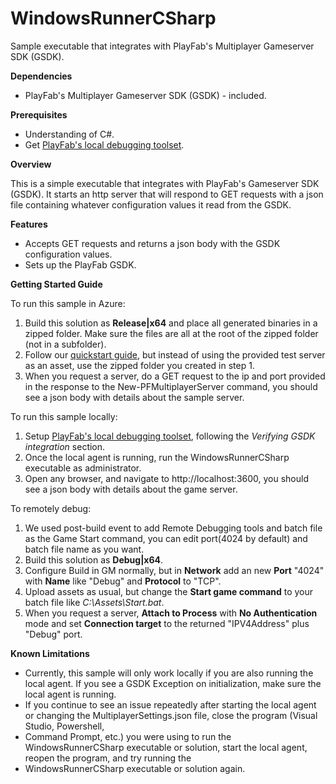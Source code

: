 # WindowsRunnerCSharp
Sample executable that integrates with PlayFab's Multiplayer Gameserver SDK (GSDK).

**Dependencies**
* PlayFab's Multiplayer Gameserver SDK (GSDK) - included.

**Prerequisites**
* Understanding of C#.
* Get [PlayFab's local debugging toolset](https://api.playfab.com/docs/tutorials/landing-tournaments/multiplayer-servers-2.0/debugging-playfab-multiplayer-platform-integration-locally).

**Overview**

This is a simple executable that integrates with PlayFab's Gameserver SDK (GSDK). It starts an http server that will respond to GET requests with a json file containing whatever configuration values it read from the GSDK.

**Features**
* Accepts GET requests and returns a json body with the GSDK configuration values.
* Sets up the PlayFab GSDK.

**Getting Started Guide**

To run this sample in Azure:
1. Build this solution as **Release|x64** and place all generated binaries in a zipped folder. Make sure the files are all at the root of the zipped folder (not in a subfolder).
2. Follow our [quickstart guide](https://api.playfab.com/docs/tutorials/landing-tournaments/multiplayer-servers-2.0/quickstart-for-multiplayer-servers), but instead of using the provided test server as an asset, use the zipped folder you created in step 1.
3. When you request a server, do a GET request to the ip and port provided in the response to the New-PFMultiplayerServer command, you should see a json body with details about the sample server.

To run this sample locally:
1. Setup [PlayFab's local debugging toolset](https://api.playfab.com/docs/tutorials/landing-tournaments/multiplayer-servers-2.0/debugging-playfab-multiplayer-platform-integration-locally), following the *Verifying GSDK integration* section.
2. Once the local agent is running, run the WindowsRunnerCSharp executable as administrator.
3. Open any browser, and navigate to http://localhost:3600, you should see a json body with details about the game server.

To remotely debug:
1. We used post-build event to add Remote Debugging tools and batch file as the Game Start command, you can edit port(4024 by default) and batch file name as you want.
2. Build this solution as **Debug|x64**.
3. Configure Build in GM normally, but in **Network** add an new **Port** "4024" with **Name** like "Debug" and **Protocol** to "TCP".
4. Upload assets as usual, but change the **Start game command** to your batch file like *C:\Assets\Start.bat*.
5. When you request a server, **Attach to Process** with **No Authentication** mode and set **Connection target** to the returned "IPV4Address" plus "Debug" port.

**Known Limitations**
* Currently, this sample will only work locally if you are also running the local agent. If you see a GSDK Exception on initialization, make sure the local agent is running.
* If you continue to see an issue repeatedly after starting the local agent or changing the MultiplayerSettings.json file, close the program (Visual Studio, Powershell,
* Command Prompt, etc.) you were using to run the WindowsRunnerCSharp executable or solution, start the local agent, reopen the program, and try running the 
* WindowsRunnerCSharp executable or solution again. 